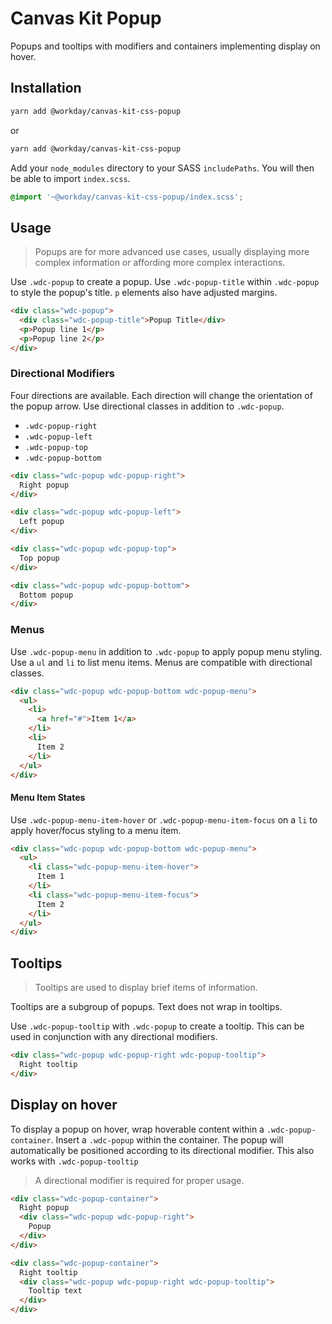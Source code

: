 # Canvas Kit Popup

Popups and tooltips with modifiers and containers implementing display on hover.

## Installation

```sh
yarn add @workday/canvas-kit-css-popup
```

or

```sh
yarn add @workday/canvas-kit-css-popup
```

Add your `node_modules` directory to your SASS `includePaths`. You will then be able to import
`index.scss`.

```scss
@import '~@workday/canvas-kit-css-popup/index.scss';
```

## Usage

> Popups are for more advanced use cases, usually displaying more complex information or affording
> more complex interactions.

Use `.wdc-popup` to create a popup. Use `.wdc-popup-title` within `.wdc-popup` to style the popup's
title. `p` elements also have adjusted margins.

```html
<div class="wdc-popup">
  <div class="wdc-popup-title">Popup Title</div>
  <p>Popup line 1</p>
  <p>Popup line 2</p>
</div>
```

### Directional Modifiers

Four directions are available. Each direction will change the orientation of the popup arrow. Use
directional classes in addition to `.wdc-popup`.

- `.wdc-popup-right`
- `.wdc-popup-left`
- `.wdc-popup-top`
- `.wdc-popup-bottom`

```html
<div class="wdc-popup wdc-popup-right">
  Right popup
</div>

<div class="wdc-popup wdc-popup-left">
  Left popup
</div>

<div class="wdc-popup wdc-popup-top">
  Top popup
</div>

<div class="wdc-popup wdc-popup-bottom">
  Bottom popup
</div>
```

### Menus

Use `.wdc-popup-menu` in addition to `.wdc-popup` to apply popup menu styling. Use a `ul` and `li`
to list menu items. Menus are compatible with directional classes.

```html
<div class="wdc-popup wdc-popup-bottom wdc-popup-menu">
  <ul>
    <li>
      <a href="#">Item 1</a>
    </li>
    <li>
      Item 2
    </li>
  </ul>
</div>
```

#### Menu Item States

Use `.wdc-popup-menu-item-hover` or `.wdc-popup-menu-item-focus` on a `li` to apply hover/focus
styling to a menu item.

```html
<div class="wdc-popup wdc-popup-bottom wdc-popup-menu">
  <ul>
    <li class="wdc-popup-menu-item-hover">
      Item 1
    </li>
    <li class="wdc-popup-menu-item-focus">
      Item 2
    </li>
  </ul>
</div>
```

## Tooltips

> Tooltips are used to display brief items of information.

Tooltips are a subgroup of popups. Text does not wrap in tooltips.

Use `.wdc-popup-tooltip` with `.wdc-popup` to create a tooltip. This can be used in conjunction with
any directional modifiers.

```html
<div class="wdc-popup wdc-popup-right wdc-popup-tooltip">
  Right tooltip
</div>
```

## Display on hover

To display a popup on hover, wrap hoverable content within a `.wdc-popup-container`. Insert a
`.wdc-popup` within the container. The popup will automatically be positioned according to its
directional modifier. This also works with `.wdc-popup-tooltip`

> A directional modifier is required for proper usage.

```html
<div class="wdc-popup-container">
  Right popup
  <div class="wdc-popup wdc-popup-right">
    Popup
  </div>
</div>

<div class="wdc-popup-container">
  Right tooltip
  <div class="wdc-popup wdc-popup-right wdc-popup-tooltip">
    Tooltip text
  </div>
</div>
```
